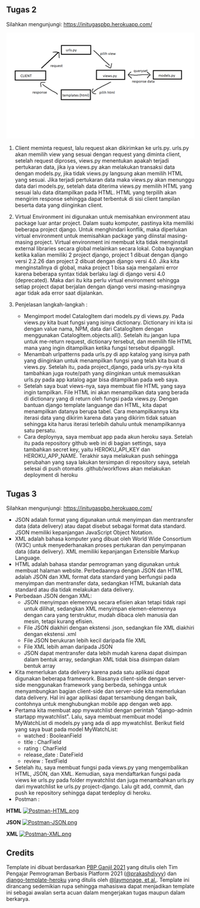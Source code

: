 

## Tugas 2

Silahkan mengunjungi: https://initugaspbp.herokuapp.com/

![alt text](https://github.com/jasonirvine76/django-pbp-tugas/blob/main/images/workflows.png)
1. Client meminta request, lalu request akan dikirimkan ke urls.py. urls.py akan memilih view yang sesuai dengan request yang diminta client, setelah request diproses, views.py menentukan apakah terjadi pertukaran data, jika iya views.py akan melakukan transaksi data dengan models.py, jika tidak views.py langsung akan memilih HTML yang sesuai. Jika terjadi pertukaran data maka views.py akan menunggu data dari models.py, setelah data diterima views.py memilih HTML yang sesuai lalu data ditampilkan pada HTML. HTML yang terpilih akan mengirim response sehingga dapat terbentuk di sisi client tampilan beserta data yang diinginkan client.

2. Virtual Environment ini digunakan untuk memisahkan environment atau package luar antar project. Dalam suatu komputer, pastinya kita memiliki beberapa project django. Untuk menghindari konflik, maka diperlukan virtual environment untuk memisahkan package yang diinstal masing-masing project. Virtual environment ini membuat kita tidak menginstall external libraries secara global melainkan secara lokal. Coba bayangkan ketika kalian memiliki 2 project django, project 1 dibuat dengan django versi 2.2.26 dan project 2 dibuat dengan django versi 4.0. Jika kita menginstallnya di global, maka project 1 bisa saja mengalami error karena beberapa syntax tidak berlaku lagi di django versi 4.0 (deprecated). Maka dari itu kita perlu virtual environment sehingga setiap project dapat berjalan dengan django versi masing-masingnya agar tidak ada error saat dijalankan.

3. Penjelasan langkah-langkah :
    + Mengimport model CatalogItem dari models.py di views.py. Pada views.py kita buat fungsi yang isinya dictionary. Dictionary ini kita isi dengan value nama, NPM, 
      data dari CatalogItem dengan menggunakan CatalogItem.objects.all(). Setelah itu jangan lupa untuk me-return request, dictionary tersebut, dan memilih file HTML
      mana yang ingin ditampilkan ketika fungsi tersebut dipanggil.
    + Menambah urlpatterns pada urls.py di app katalog yang isinya path yang diinginkan untuk menampilkan fungsi yang telah kita buat di views.py. Setelah itu, pada
      project_django, pada urls.py-nya kita tambahkan juga route/path yang diinginkan untuk memasukkan urls.py pada app katalog agar bisa ditampilkan pada web saya.
    + Setelah saya buat views-nya, saya membuat file HTML yang saya ingin tampilkan. File HTML ini akan menampilkan data yang berada di dictionary yang di return oleh       fungsi pada views.py. Dengan bantuan django template languange dan HTML, kita dapat menampilkan datanya berupa tabel. Cara menampilkannya kita iterasi data yang
      dikirim karena data yang dikirim tidak satuan sehingga kita harus iterasi terlebih dahulu untuk menampilkannya satu persatu.
    + Cara deploynya, saya membuat app pada akun heroku saya. Setelah itu pada repository github web ini di bagian settings, saya tambahkan secret key, yaitu
      HEROKU_API_KEY dan HEROKU_APP_NAME. Terakhir saya melakukan push sehingga perubahan yang saya lakukan tersimpan di repository saya, setelah selesai di push
      otomatis .github/workflows akan melakukan deployment di heroku

## Tugas 3

Silahkan mengunjungi: https://initugaspbp.herokuapp.com/

* JSON adalah format yang digunakan untuk menyimpan dan mentransfer data (data delivery) atau dapat disebut sebagai format data standard. JSON memiliki kepanjangan JavaScript Object Notation.
* XML adalah bahasa komputer yang dibuat oleh World Wide Consortium (W3C) untuk menyederhanakan proses pertukaran dan penyimpanan data (data delivery). XML memiliki kepanjangan Extensible Markup Language.
* HTML adalah bahasa standar pemrograman yang digunakan untuk membuat halaman website. Perbedaannya dengan JSON dan HTML adalah JSON dan XML format data standard yang berfungsi pada menyimpan dan mentransfer data, sedangkan HTML bukanlah data standard atau dia tidak melakukan data delivery.
* Perbedaan JSON dengan XML:
  * JSON menyimpan elemennya secara efisien akan tetapi tidak rapi untuk   dilihat, sedangkan XML menyimpan elemen-elemennya dengan cara yang terstruktur, mudah dibaca oleh manusia dan mesin, tetapi kurang efisien.
  * File JSON diakhiri dengan ekstensi .json, sedangkan file XML diakhiri dengan ekstensi .xml
  * File JSON berukuran lebih kecil daripada file XML
  * File XML lebih aman daripada JSON
  * JSON dapat mentransfer data lebih mudah karena dapat disimpan dalam bentuk array, sedangkan XML tidak bisa disimpan dalam bentuk array
* Kita memerlukan data delivery karena pada satu aplikasi dapat digunakan beberapa framework. Biasanya client-side dengan server-side menggunakan framework yang berbeda, sehingga untuk menyambungkan bagian client-side dan server-side kita memerlukan data delivery. Hal ini agar aplikasi dapat tersambung dengan baik, contohnya untuk menghubungkan mobile app dengan web app.
* Pertama kita membuat app mywatchlist dengan perintah "django-admin startapp mywatchlist". Lalu, saya membuat membuat model MyWatchList di models.py yang ada di app mywatchlist. Berikut field yang saya buat pada model MyWatchList:
  * watched : BooleanField
  * title :  CharField
  * rating : CharField
  * release_date : DateField
  * review : TextField
* Setelah itu, saya membuat fungsi pada views.py yang mengembalikan HTML, JSON, dan XML. Kemudian, saya mendaftarkan fungsi pada views ke urls.py pada folder mywatchlist dan juga menambahkan urls.py dari mywatchlist ke urls.py project-django. Lalu git add, commit, dan push ke repository sehingga dapat terdeploy di heroku.
* Postman :

**HTML**
[![Postman-HTML.png](https://i.postimg.cc/QdSGxPx0/Postman-HTML.png)](https://postimg.cc/nXsw33mD)

**JSON**
[![Postman-JSON.png](https://i.postimg.cc/28RV4qdg/Postman-JSON.png)](https://postimg.cc/PNyXH5RM)

**XML**
[![Postman-XML.png](https://i.postimg.cc/Bvkq4yMR/Postman-XML.png)](https://postimg.cc/Jy3wQTwQ)
## Credits

Template ini dibuat berdasarkan [PBP Ganjil 2021](https://gitlab.com/PBP-2021/pbp-lab) yang ditulis oleh Tim Pengajar Pemrograman Berbasis Platform 2021 ([@prakashdivyy](https://gitlab.com/prakashdivyy)) dan [django-template-heroku](https://github.com/laymonage/django-template-heroku) yang ditulis oleh [@laymonage, et al.](https://github.com/laymonage). Template ini dirancang sedemikian rupa sehingga mahasiswa dapat menjadikan template ini sebagai awalan serta acuan dalam mengerjakan tugas maupun dalam berkarya.
